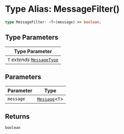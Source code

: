 # Type Alias: MessageFilter()

```ts
type MessageFilter: <T>(message) => boolean;
```

## Type Parameters

| Type Parameter |
| ------ |
| `T` *extends* [`MessageType`](../../message-types/enumerations/message-type.md) |

## Parameters

| Parameter | Type |
| ------ | ------ |
| `message` | [`Message`](../../message-types/type-aliases/message.md)<`T`\> |

## Returns

`boolean`
